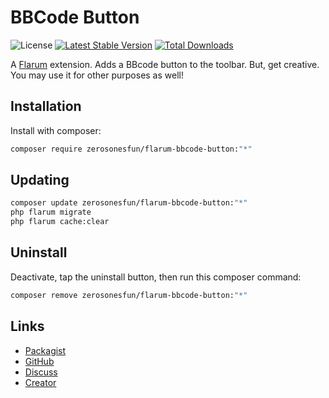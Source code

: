 # BBCode Button

![License](https://img.shields.io/badge/license-MIT-blue.svg) [![Latest Stable Version](https://img.shields.io/packagist/v/zerosonesfun/flarum-bbcode-button.svg)](https://packagist.org/packages/zerosonesfun/flarum-bbcode-button) [![Total Downloads](https://img.shields.io/packagist/dt/zerosonesfun/flarum-bbcode-button.svg)](https://packagist.org/packages/zerosonesfun/flarum-bbcode-button)

A [Flarum](http://flarum.org) extension. Adds a BBcode button to the toolbar. But, get creative. You may use it for other purposes as well!

## Installation

Install with composer:

```sh
composer require zerosonesfun/flarum-bbcode-button:"*"
```

## Updating

```sh
composer update zerosonesfun/flarum-bbcode-button:"*"
php flarum migrate
php flarum cache:clear
```

## Uninstall

Deactivate, tap the uninstall button, then run this composer command:

```sh
composer remove zerosonesfun/flarum-bbcode-button:"*"
```

## Links

- [Packagist](https://packagist.org/packages/zerosonesfun/flarum-bbcode-button)
- [GitHub](https://github.com/zerosonesfun/flarum-bbcode-button)
- [Discuss](https://discuss.flarum.org/d/29425-bbcode-button)
- [Creator](https://www.wilcosky.com)
